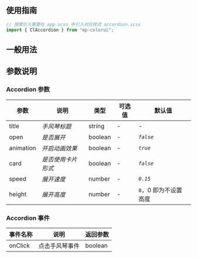 ## 使用指南

```js
// 按需引入需要在 app.scss 中引入对应样式 accordion.scss
import { ClAccordion } from "mp-colorui";
```

## 一般用法

<CodeShow componentName='accordion' />

## 参数说明

### Accordion 参数

| 参数      | 说明               | 类型    | 可选值 | 默认值                |
| --------- | ------------------ | ------- | ------ | --------------------- |
| title     | _手风琴标题_       | string  | -      | -                     |
| open      | _是否展开_         | boolean | -      | _`false`_             |
| animation | _开启动画效果_     | boolean | -      | _`true`_              |
| card      | _是否使用卡片形式_ | boolean | -      | _`false`_             |
| speed     | _展开速度_         | number  | -      | _`0.15`_              |
| height    | _展开高度_         | number  | -      | `0`，0 即为不设置高度 |

### Accordion 事件

| 事件名称 | 说明           | 返回参数 |
| -------- | -------------- | -------- |
| onClick  | 点击手风琴事件 | boolean  |

<FloatPhone url="https://yinliangdream.github.io/mp-colorui-h5-demo/#/package/layoutPackage/accordion/index" />

